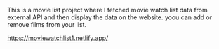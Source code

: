 This is a movie list project where I fetched movie watch list data from        
external API and then display the data on the website. yoou can add or remove films from your list.               

https://moviewatchlist1.netlify.app/  
